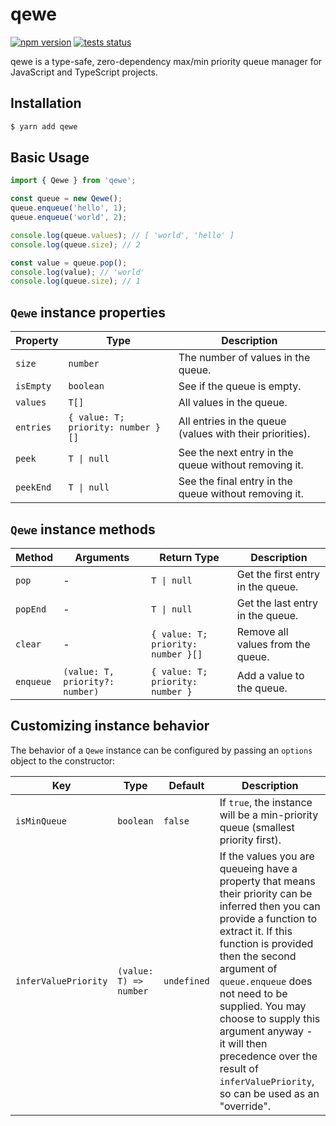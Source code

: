 # qewe

[![npm version](https://badge.fury.io/js/qewe.svg)](https://npmjs.com/package/qewe) [![tests status](https://github.com/jgmcelwain/qewe/actions/workflows/tests.yml/badge.svg)](https://github.com/jgmcelwain/qewe/actions/workflows/tests.yml)

qewe is a type-safe, zero-dependency max/min priority queue manager for JavaScript and TypeScript projects.

## Installation

```bash
$ yarn add qewe
```

## Basic Usage

```ts
import { Qewe } from 'qewe';

const queue = new Qewe();
queue.enqueue('hello', 1);
queue.enqueue('world', 2);

console.log(queue.values); // [ 'world', 'hello' ]
console.log(queue.size); // 2

const value = queue.pop();
console.log(value); // 'world'
console.log(queue.size); // 1
```

## `Qewe` instance properties

| Property  | Type                               | Description                                              |
| --------- | ---------------------------------- | -------------------------------------------------------- |
| `size`    | `number`                           | The number of values in the queue.                       |
| `isEmpty` | `boolean`                          | See if the queue is empty.                               |
| `values`  | `T[]`                              | All values in the queue.                                 |
| `entries` | `{ value: T; priority: number }[]` | All entries in the queue (values with their priorities). |
| `peek`    | `T \| null`                        | See the next entry in the queue without removing it.     |
| `peekEnd` | `T \| null`                        | See the final entry in the queue without removing it.    |

## `Qewe` instance methods

| Method    | Arguments                       | Return Type                        | Description                       |
| --------- | ------------------------------- | ---------------------------------- | --------------------------------- |
| `pop`     | -                               | `T \| null`                        | Get the first entry in the queue. |
| `popEnd`  | -                               | `T \| null`                        | Get the last entry in the queue.  |
| `clear`   | -                               | `{ value: T; priority: number }[]` | Remove all values from the queue. |
| `enqueue` | `(value: T, priority?: number)` | `{ value: T; priority: number }`   | Add a value to the queue.         |

## Customizing instance behavior

The behavior of a `Qewe` instance can be configured by passing an `options` object to the constructor:

| Key                  | Type                   | Default     | Description                                                                                                                                                                                                                                                                                                                                                                                      |
| -------------------- | ---------------------- | ----------- | ------------------------------------------------------------------------------------------------------------------------------------------------------------------------------------------------------------------------------------------------------------------------------------------------------------------------------------------------------------------------------------------------ |
| `isMinQueue`         | `boolean`              | `false`     | If `true`, the instance will be a min-priority queue (smallest priority first).                                                                                                                                                                                                                                                                                                                  |
| `inferValuePriority` | `(value: T) => number` | `undefined` | If the values you are queueing have a property that means their priority can be inferred then you can provide a function to extract it. If this function is provided then the second argument of `queue.enqueue` does not need to be supplied. You may choose to supply this argument anyway - it will then precedence over the result of `inferValuePriority`, so can be used as an "override". |
